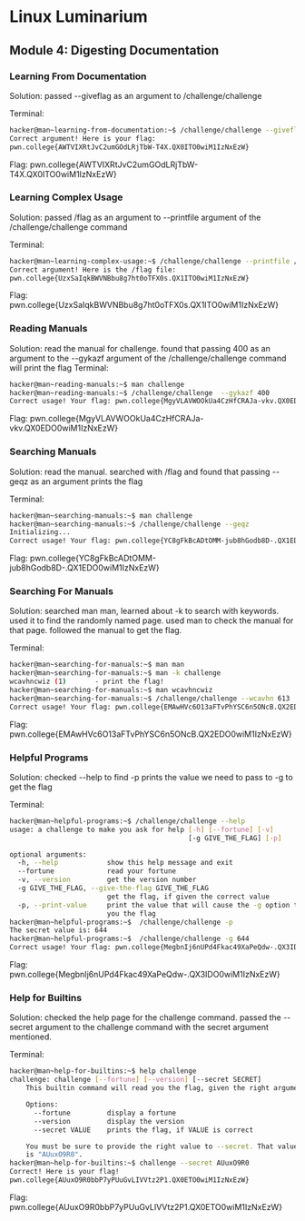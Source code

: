 # Linux Luminarium

## Module 4: Digesting Documentation

### Learning From Documentation

Solution: passed --giveflag as an argument to /challenge/challenge 

Terminal: 
```bash
hacker@man~learning-from-documentation:~$ /challenge/challenge --giveflag
Correct argument! Here is your flag:
pwn.college{AWTVIXRtJvC2umGOdLRjTbW-T4X.QX0ITO0wiM1IzNxEzW}
```
Flag: 
pwn.college{AWTVIXRtJvC2umGOdLRjTbW-T4X.QX0ITO0wiM1IzNxEzW}

### Learning Complex Usage

Solution: passed /flag as an argument to --printfile argument of the /challenge/challenge command 

Terminal: 
```bash
hacker@man~learning-complex-usage:~$ /challenge/challenge --printfile /flag
Correct argument! Here is the /flag file:
pwn.college{UzxSaIqkBWVNBbu8g7ht0oTFX0s.QX1ITO0wiM1IzNxEzW}
```
Flag: 
pwn.college{UzxSaIqkBWVNBbu8g7ht0oTFX0s.QX1ITO0wiM1IzNxEzW}

### Reading Manuals

Solution: read the manual for challenge. found that passing 400 as an argument to the --gykazf argument of the /challenge/challenge command will print the flag
Terminal: 
```bash
hacker@man~reading-manuals:~$ man challenge
hacker@man~reading-manuals:~$ /challenge/challenge  --gykazf 400
Correct usage! Your flag: pwn.college{MgyVLAVWOOkUa4CzHfCRAJa-vkv.QX0EDO0wiM1IzNxEzW}
```
Flag: 
pwn.college{MgyVLAVWOOkUa4CzHfCRAJa-vkv.QX0EDO0wiM1IzNxEzW}

### Searching Manuals

Solution: read the manual. searched with /flag and found that passing --geqz as an argument prints the flag

Terminal: 
```bash
hacker@man~searching-manuals:~$ man challenge
hacker@man~searching-manuals:~$ /challenge/challenge --geqz
Initializing...
Correct usage! Your flag: pwn.college{YC8gFkBcADtOMM-jub8hGodb8D-.QX1EDO0wiM1IzNxEzW}
```
Flag: 
pwn.college{YC8gFkBcADtOMM-jub8hGodb8D-.QX1EDO0wiM1IzNxEzW}

### Searching For Manuals

Solution: searched man man, learned about -k to search with keywords. used it to find the randomly named page. used man to check the manual for that page. followed the manual to get the flag.

Terminal: 
```bash
hacker@man~searching-for-manuals:~$ man man
hacker@man~searching-for-manuals:~$ man -k challenge
wcavhncwiz (1)       - print the flag!
hacker@man~searching-for-manuals:~$ man wcavhncwiz
hacker@man~searching-for-manuals:~$ /challenge/challenge --wcavhn 613
Correct usage! Your flag: pwn.college{EMAwHVc6O13aFTvPhYSC6n5ONcB.QX2EDO0wiM1IzNxEzW}
```
Flag: 
pwn.college{EMAwHVc6O13aFTvPhYSC6n5ONcB.QX2EDO0wiM1IzNxEzW}

### Helpful Programs

Solution: checked --help to find -p prints the value we need to pass to -g to get the flag

Terminal: 
```bash
hacker@man~helpful-programs:~$ /challenge/challenge --help
usage: a challenge to make you ask for help [-h] [--fortune] [-v]
                                            [-g GIVE_THE_FLAG] [-p]

optional arguments:
  -h, --help            show this help message and exit
  --fortune             read your fortune
  -v, --version         get the version number
  -g GIVE_THE_FLAG, --give-the-flag GIVE_THE_FLAG
                        get the flag, if given the correct value
  -p, --print-value     print the value that will cause the -g option to give
                        you the flag
hacker@man~helpful-programs:~$  /challenge/challenge -p
The secret value is: 644
hacker@man~helpful-programs:~$  /challenge/challenge -g 644
Correct usage! Your flag: pwn.college{MegbnIj6nUPd4Fkac49XaPeQdw-.QX3IDO0wiM1IzNxEzW}
```
Flag: 
pwn.college{MegbnIj6nUPd4Fkac49XaPeQdw-.QX3IDO0wiM1IzNxEzW}

### Help for Builtins

Solution: checked the help page for the challenge command. passed the --secret argument to the challenge command with the secret argument mentioned.

Terminal: 
```bash
hacker@man~help-for-builtins:~$ help challenge
challenge: challenge [--fortune] [--version] [--secret SECRET]
    This builtin command will read you the flag, given the right arguments!

    Options:
      --fortune         display a fortune
      --version         display the version
      --secret VALUE    prints the flag, if VALUE is correct

    You must be sure to provide the right value to --secret. That value
    is "AUuxO9R0".
hacker@man~help-for-builtins:~$ challenge --secret AUuxO9R0
Correct! Here is your flag!
pwn.college{AUuxO9R0bbP7yPUuGvLIVVtz2P1.QX0ETO0wiM1IzNxEzW}
```
Flag: 
pwn.college{AUuxO9R0bbP7yPUuGvLIVVtz2P1.QX0ETO0wiM1IzNxEzW}
